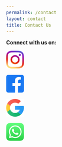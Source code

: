 ```yaml
---
permalink: /contact
layout: contact
title: Contact Us
---
```

        
             
            
**Connect with us on:** 

[![instagram](/images/upload/5296765_camera_instagram_instagram-logo_icon.png)](https://www.instagram.com/saffroncatering.gy/)

[![facebook](/images/upload/5365678_fb_facebook_facebook-logo_icon.png)](https://www.facebook.com/saffroncatering592/)

[![](/images/upload/7123025_logo_google_g_icon.png)](https://g.co/kgs/mJ4e3Y)

[![](/images/upload/5296520_bubble_chat_mobile_whatsapp_whatsapp-logo_icon.png)](https://wa.me/message/DNU575YSQMGRO1)